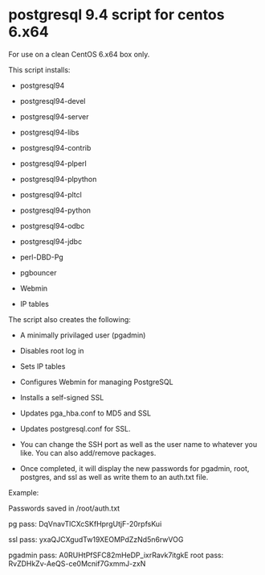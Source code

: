 # postgresql 9.4 script for centos 6.x64

For use on a clean CentOS 6.x64 box only.

This script installs:

- postgresql94 

- postgresql94-devel

- postgresql94-server 

- postgresql94-libs 

- postgresql94-contrib 

- postgresql94-plperl 

- postgresql94-plpython 

- postgresql94-pltcl 

- postgresql94-python 

- postgresql94-odbc 

- postgresql94-jdbc 

- perl-DBD-Pg 

- pgbouncer

- Webmin

- IP tables

The script also creates the following:

- A minimally privilaged user (pgadmin)

- Disables root log in

- Sets IP tables

- Configures Webmin for managing PostgreSQL

- Installs a self-signed SSL

- Updates pga_hba.conf to MD5 and SSL

- Updates postgresql.conf for SSL.

- You can change the SSH port as well as the user name to whatever you like.  You can also add/remove packages.

- Once completed, it will display the new passwords for pgadmin, root, postgres, and ssl as well as write them to an auth.txt file.

Example:

Passwords saved in /root/auth.txt

pg pass: DqVnavTlCXcSKfHprgUtjF-20rpfsKui

ssl pass: yxaQJCXgudTw19XEOMPdZzNd5n6rwVOG

pgadmin pass: A0RUHtPfSFC82mHeDP_ixrRavk7itgkE
root pass: RvZDHkZv-AeQS-ce0Mcnif7GxmmJ-zxN 



